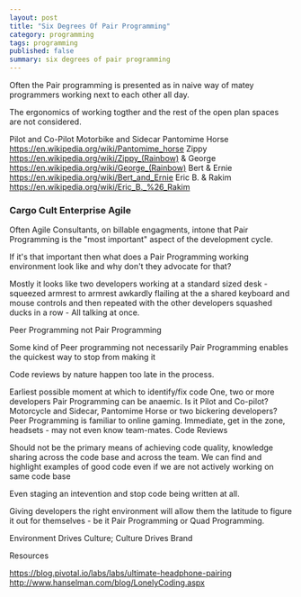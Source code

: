 ```yaml
---
layout: post
title: "Six Degrees Of Pair Programming"
category: programming
tags: programming
published: false
summary: six degrees of pair programming
---
```


Often the Pair programming is presented as in naive way of matey programmers working next to each other all day.

The ergonomics of working togther and the rest of the open plan spaces are not considered.

Pilot and Co-Pilot 
Motorbike and Sidecar
Pantomime Horse https://en.wikipedia.org/wiki/Pantomime_horse
Zippy https://en.wikipedia.org/wiki/Zippy_(Rainbow) & George https://en.wikipedia.org/wiki/George_(Rainbow)
Bert & Ernie https://en.wikipedia.org/wiki/Bert_and_Ernie
Eric B. & Rakim https://en.wikipedia.org/wiki/Eric_B._%26_Rakim

### Cargo Cult Enterprise Agile

Often Agile Consultants, on billable engagments, intone that Pair Programming is the "most important" aspect of the development cycle.

If it's that important then what does a Pair Programming working environment look like and why don't they advocate for that?

Mostly it looks like two developers working at a standard sized desk - squeezed armrest to armrest awkardly flailing at the a shared keyboard and mouse controls and then repeated with the other developers squashed ducks in a row - All talking at once.

Peer Programming not Pair Programming

Some kind of Peer programming not necessarily Pair Programming enables the quickest way to stop from making it 

Code reviews by nature happen too late in the process.

Earliest possible moment at which to identify/fix code
One, two or more developers
Pair Programming can be anaemic. Is it Pilot and Co-pilot? Motorcycle and Sidecar, Pantomime Horse or two bickering developers?
Peer Programming is familiar to online gaming. Immediate, get in the zone, headsets - may not even know team-mates.
Code Reviews

Should not be the primary means of achieving code quality, knowledge sharing across the code base and across the team.
We can find and highlight examples of good code even if we are not actively working on same code base

Even staging an intevention and stop code being written at all.

Giving developers the right environment will allow them the latitude to figure it out for themselves - be it Pair Programming or Quad Programming.

Environment Drives Culture; Culture Drives Brand

Resources

https://blog.pivotal.io/labs/labs/ultimate-headphone-pairing
http://www.hanselman.com/blog/LonelyCoding.aspx
